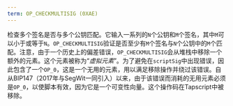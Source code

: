 ```yaml
---
term: OP_CHECKMULTISIG (0XAE)
---
```


检查多个签名是否与多个公钥匹配。它输入一系列的`N`个公钥和`M`个签名，其中`M`可以小于或等于`N`。`OP_CHECKMULTISIG`验证是否至少有`M`个签名与`N`个公钥中的`M`个匹配。注意，由于一个历史上的偏差错误，`OP_CHECKMULTISIG`会从堆栈中移除一个额外的元素。这个元素被称为“*虚拟元素*”。为了避免在`scriptSig`中出现错误，因此包含了一个`OP_0`，这是一个无用的元素，用以满足移除操作并绕过该错误。自从BIP147（2017年与SegWit一同引入）以来，由于该错误而消耗的无用元素必须是`OP_0`，以使脚本有效，因为它是一个可变性向量。这个操作码在Tapscript中被移除。